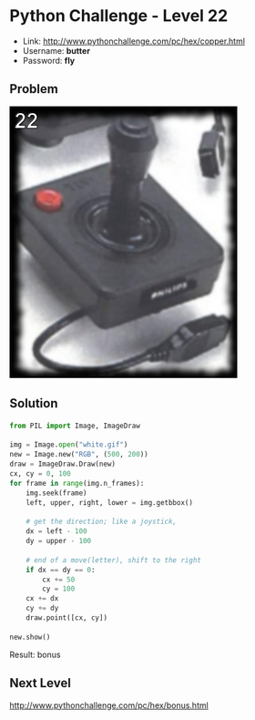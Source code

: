 # Python Challenge - Level 22


- Link: http://www.pythonchallenge.com/pc/hex/copper.html
- Username: **butter**
- Password: **fly**

## Problem

![](images/level22.jpg)

## Solution

```python
from PIL import Image, ImageDraw

img = Image.open("white.gif")
new = Image.new("RGB", (500, 200))
draw = ImageDraw.Draw(new)
cx, cy = 0, 100
for frame in range(img.n_frames):
    img.seek(frame)
    left, upper, right, lower = img.getbbox()

    # get the direction; like a joystick, 
    dx = left - 100
    dy = upper - 100

    # end of a move(letter), shift to the right
    if dx == dy == 0:
        cx += 50
        cy = 100
    cx += dx
    cy += dy
    draw.point([cx, cy])

new.show()
```

Result: bonus

## Next Level


http://www.pythonchallenge.com/pc/hex/bonus.html